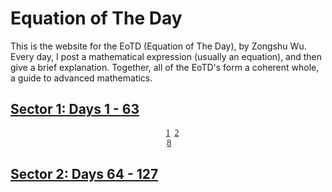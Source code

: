 # Equation of The Day

This is the website for the EoTD (Equation of The Day), by Zongshu Wu. Every day, I post a mathematical expression (usually an equation), and then give a brief explanation. Together, all of the EoTD's form a coherent whole, a guide to advanced mathematics.

## [Sector 1: Days 1 - 63](archive/0-63.md)

<center style="font-family: Menlo">
  &nbsp;&nbsp;&nbsp;&nbsp;<a href="archive/0-63/0001.html">1</a>&nbsp;&nbsp;<a href="archive/0-63/0002.html">2</a><br>
  &nbsp;<a href="archive/0-63/0008.html">8</a>
</center>

## [Sector 2: Days 64 - 127](archive/64-127.md)

<script data-goatcounter="https://zswu.goatcounter.com/count" async src="//gc.zgo.at/count.js"></script>
